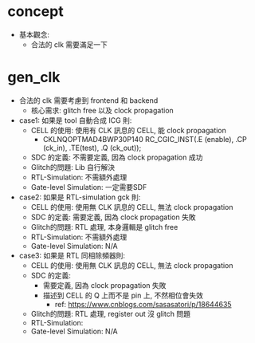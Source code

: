 # concept

- 基本觀念: 
	- 合法的 clk 需要滿足一下

# gen_clk

- 合法的 clk 需要考慮到 frontend 和 backend
	- 核心需求: glitch free 以及 clock propagation
- case1: 如果是 tool 自動合成 ICG 則:
	- CELL 的使用: 使用有 CLK 訊息的 CELL, 能 clock propagation
		- CKLNQOPTMAD4BWP30P140 RC_CGIC_INST(.E (enable), .CP (ck_in), .TE(test), .Q (ck_out));
	- SDC 的定義: 不需要定義, 因為 clock propagation 成功
	- Glitch的問題: Lib 自行解決
	- RTL-Simulation: 不需額外處理
	- Gate-level Simulation: 一定需要SDF
- case2: 如果是 RTL-simulation gck 則:
	- CELL 的使用: 使用無 CLK 訊息的 CELL, 無法 clock propagation
	- SDC 的定義: 需要定義, 因為 clock propagation 失敗
	- Glitch的問題: RTL 處理, 本身邏輯是 glitch free
	- RTL-Simulation: 不需額外處理
	- Gate-level Simulation: N/A
- case3: 如果是 RTL 同相除頻器則:
	- CELL 的使用: 使用無 CLK 訊息的 CELL, 無法 clock propagation
	- SDC 的定義:
		- 需要定義, 因為 clock propagation 失敗
		- 描述到 CELL 的 Q 上而不是 pin 上, 不然相位會失效
			- ref: https://www.cnblogs.com/sasasatori/p/18644635
	- Glitch的問題: RTL 處理, register out 沒 glitch 問題
	- RTL-Simulation: 
	- Gate-level Simulation: N/A
